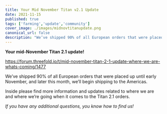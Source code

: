 ```yaml
---
title: Your Mid November Titan v2.1 Update
date: 2021-11-15
published: true
tags: ['farming','update','community']
cover_image: ./images/midnovtitanupdate.png
canonical_url: false
description: "We’ve shipped 90% of all European orders that were placed up until early November, and later this month, we’ll begin shipping to the Americas."
---
```


**Your mid-November Titan 2.1 update!**

https://forum.threefold.io/t/mid-november-titan-2-1-update-where-we-are-whats-coming/1477

We’ve shipped 90% of all European orders that were placed up until early November, and later this month, we’ll begin shipping to the Americas.

Inside please find more information and updates related to where we are and where we’re going when it comes to the Titan 2.1 orders.

*If you have any additional questions, you know how to find us!*
